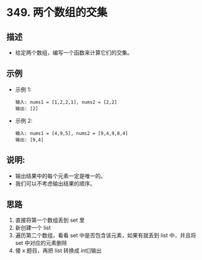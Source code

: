 # 349. 两个数组的交集

## 描述

- 给定两个数组，编写一个函数来计算它们的交集。

## 示例

- 示例 1:

  ```shell
  输入: nums1 = [1,2,2,1], nums2 = [2,2]
  输出: [2]
  ```

- 示例 2:

  ```shell
  输入: nums1 = [4,9,5], nums2 = [9,4,9,8,4]
  输出: [9,4]
  ```

## 说明:

- 输出结果中的每个元素一定是唯一的。
- 我们可以不考虑输出结果的顺序。

## 思路

1. 直接将第一个数组丢到 set 里
2. 新创建一个 list
3. 遍历第二个数组，看看 set 中是否包含该元素，如果有就丢到 list 中，并且将 set 中对应的元素删除
4. 傻 x 题目，再把 list 转换成 int[]输出
